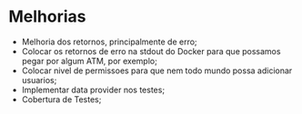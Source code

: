 # Melhorias

- Melhoria dos retornos, principalmente de erro;
- Colocar os retornos de erro na stdout do Docker para que possamos pegar por algum ATM, por exemplo;
- Colocar nivel de permissoes para que nem todo mundo possa adicionar usuarios;
- Implementar data provider nos testes;
- Cobertura de Testes;

